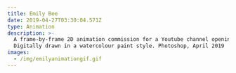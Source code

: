 ```yaml
---
title: Emily Bee
date: 2019-04-27T03:30:04.571Z
type: Animation
description: >-
  A frame-by-frame 2D animation commission for a Youtube channel opening.
  Digitally drawn in a watercolour paint style. Photoshop, April 2019
images:
  - /img/emilyanimationgif.gif
---
```


